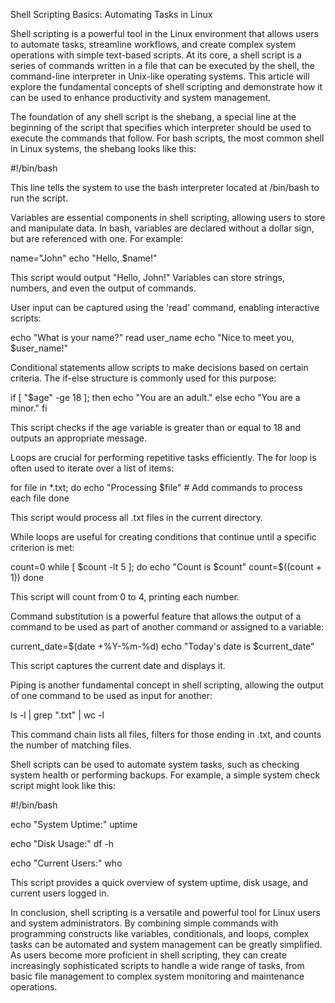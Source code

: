 Shell Scripting Basics: Automating Tasks in Linux

Shell scripting is a powerful tool in the Linux environment that allows users to automate tasks, streamline workflows, and create complex system operations with simple text-based scripts. At its core, a shell script is a series of commands written in a file that can be executed by the shell, the command-line interpreter in Unix-like operating systems. This article will explore the fundamental concepts of shell scripting and demonstrate how it can be used to enhance productivity and system management.

The foundation of any shell script is the shebang, a special line at the beginning of the script that specifies which interpreter should be used to execute the commands that follow. For bash scripts, the most common shell in Linux systems, the shebang looks like this:

#!/bin/bash

This line tells the system to use the bash interpreter located at /bin/bash to run the script.

Variables are essential components in shell scripting, allowing users to store and manipulate data. In bash, variables are declared without a dollar sign, but are referenced with one. For example:

name="John"
echo "Hello, $name!"

This script would output "Hello, John!" Variables can store strings, numbers, and even the output of commands.

User input can be captured using the 'read' command, enabling interactive scripts:

echo "What is your name?"
read user_name
echo "Nice to meet you, $user_name!"

Conditional statements allow scripts to make decisions based on certain criteria. The if-else structure is commonly used for this purpose:

if [ "$age" -ge 18 ]; then
    echo "You are an adult."
else
    echo "You are a minor."
fi

This script checks if the age variable is greater than or equal to 18 and outputs an appropriate message.

Loops are crucial for performing repetitive tasks efficiently. The for loop is often used to iterate over a list of items:

for file in *.txt; do
    echo "Processing $file"
    # Add commands to process each file
done

This script would process all .txt files in the current directory.

While loops are useful for creating conditions that continue until a specific criterion is met:

count=0
while [ $count -lt 5 ]; do
    echo "Count is $count"
    count=$((count + 1))
done

This script will count from 0 to 4, printing each number.

Command substitution is a powerful feature that allows the output of a command to be used as part of another command or assigned to a variable:

current_date=$(date +%Y-%m-%d)
echo "Today's date is $current_date"

This script captures the current date and displays it.

Piping is another fundamental concept in shell scripting, allowing the output of one command to be used as input for another:

ls -l | grep ".txt" | wc -l

This command chain lists all files, filters for those ending in .txt, and counts the number of matching files.

Shell scripts can be used to automate system tasks, such as checking system health or performing backups. For example, a simple system check script might look like this:

#!/bin/bash

echo "System Uptime:"
uptime

echo "Disk Usage:"
df -h

echo "Current Users:"
who

This script provides a quick overview of system uptime, disk usage, and current users logged in.

In conclusion, shell scripting is a versatile and powerful tool for Linux users and system administrators. By combining simple commands with programming constructs like variables, conditionals, and loops, complex tasks can be automated and system management can be greatly simplified. As users become more proficient in shell scripting, they can create increasingly sophisticated scripts to handle a wide range of tasks, from basic file management to complex system monitoring and maintenance operations.
